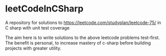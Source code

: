 # leetCodeInCSharp
A repository for solutions to https://leetcode.com/studyplan/leetcode-75/ in C sharp with unit test coverage

The aim here is to write solutions to the above leetcode problems test-first. The benefit is personal, to increase mastery of c-sharp before building projects with greater utility.

